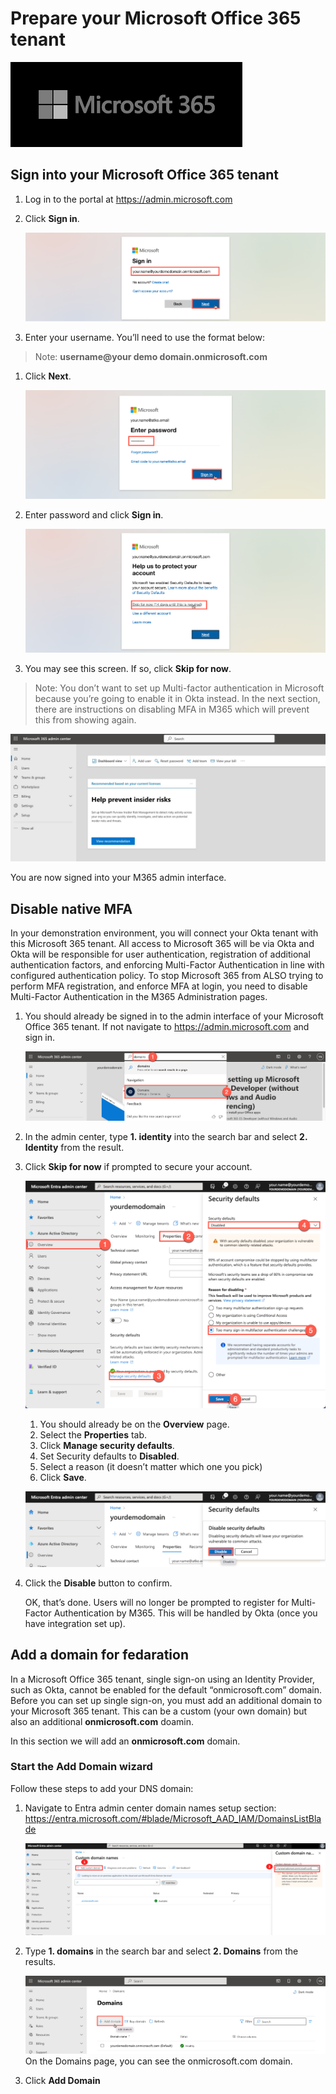 # Prepare your Microsoft Office 365 tenant

   ![m365-dev](images/03/m365.png "Prep M365 Dev")

## Sign into your Microsoft Office 365 tenant

1. Log in to the portal at https://admin.microsoft.com

1. Click **Sign in**.

    ![m365-dev](images/03/m365-prep01.png "Prep M365 Dev")

1. Enter your username. You’ll need to use the format below:

> Note: **username@your demo domain.onmicrosoft.com**

1. Click **Next**.

    ![m365-dev](images/03/m365-prep02.png "Prep M365 Dev")

1. Enter password and click **Sign in**.

    ![m365-dev](images/03/m365-prep03.png "Prep M365 Dev")

1. You may see this screen. If so, click **Skip for now**.

> Note: You don’t want to set up Multi-factor authentication in Microsoft because you’re going to enable it in Okta instead.  In the next section, there are instructions on disabling MFA in M365 which will prevent this from showing again.

   ![m365-dev](images/03/m365-prep04.jpg "Prep M365 Dev")
   
   You are now signed into your M365 admin interface. 


## Disable native MFA

In your demonstration environment, you will connect your Okta tenant with this Microsoft 365 tenant. All access to Microsoft 365 will be via Okta and Okta will be responsible for user authentication, registration of additional authentication factors, and enforcing Multi-Factor Authentication in line with configured authentication policy.
To stop Microsoft 365 from ALSO trying to perform MFA registration, and enforce MFA at login, you need to disable Multi-Factor Authentication in the M365 Administration pages.

1. You should already be signed in to the admin interface of your Microsoft Office 365 tenant. If not navigate to https://admin.microsoft.com and sign in.

   ![m365-dev](images/03/m365-prep05.png "Prep M365 Dev")

1. In the admin center, type **1. identity** into the search bar and select **2. Identity** from the result.

1. Click **Skip for now** if prompted to secure your account.

   ![m365-dev](images/03/m365-prep06.png "Prep M365 Dev")

     
    1. You should already be on the **Overview** page.
    1. Select the **Properties** tab.
    1. Click **Manage security defaults**.
    1. Set Security defaults to **Disabled**.
    1. Select a reason (it doesn’t matter which one you pick)
    1. Click **Save**.
  
   ![m365-dev](images/03/m365-prep07.png "Prep M365 Dev")

1. Click the **Disable** button to confirm.
   
   OK, that’s done.  Users will no longer be prompted to register for Multi-Factor Authentication by M365.  This will be handled by Okta (once you have integration set up).
   

## Add a domain for fedaration

In a Microsoft Office 365 tenant, single sign-on using an Identity Provider, such as Okta, cannot be enabled for the default “onmicrosoft.com” domain.  Before you can set up single sign-on, you must add an additional domain to your Microsoft 365 tenant. This can be a custom (your own domain) but also an additional **onmicrosoft.com** doamin.

In this section we will add an **onmicrosoft.com** domain.

### Start the Add Domain wizard

Follow these steps to add your DNS domain:

1. Navigate to Entra admin center domain names setup section: https://entra.microsoft.com/#blade/Microsoft_AAD_IAM/DomainsListBlade
   
   ![m365-dev](images/03/m365-prep08.png "Prep M365 Dev")

1. Type **1. domains** in the search bar and select **2. Domains** from the results.

   ![m365-dev](images/03/m365-prep09.png "Prep M365 Dev")
   On the Domains page, you can see the onmicrosoft.com domain.

1. Click **Add Domain**

